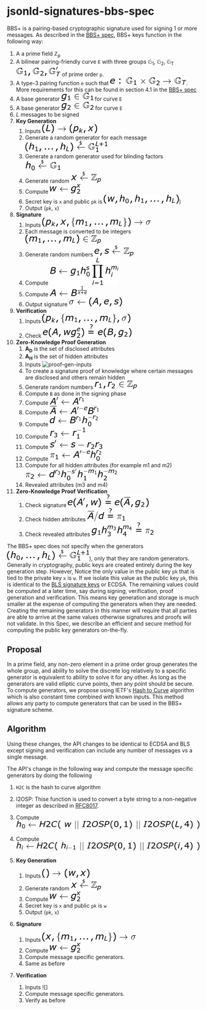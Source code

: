 # jsonld-signatures-bbs-spec

BBS+ is a pairing-based cryptographic signature used for signing 1 or more messages. As described in the [BBS+ spec](https://eprint.iacr.org/2016/663.pdf),
BBS+ keys function in the following way:

1. A a prime field &integers;<sub>p</sub>
1. A bilinear pairing-friendly curve `E` with three groups &#x1D53E;<sub>1</sub>, &#x1D53E;<sub>2</sub>, &#x1D53E;<sub>T</sub> ![pairing-image](img/pairing-image.png) of prime order `p`.
1. A type-3 pairing function `e` such that ![pairing-function](img/pairing-function.png). More requirements for this can be found in section 4.1 in the [BBS+ spec](https://eprint.iacr.org/2016/663.pdf)
1. A base generator ![generator-g1](img/generator-g1.png) for curve `E`
1. A base generator ![generator-g2](img/generator-g2.png) for curve `E`
1. *L* messages to be signed
1. **Key Generation**
    1. Inputs ![keygen](img/keygen.png)
    1. Generate a random generator for each message ![message-generators](img/message-generators.png)
    1. Generate a random generator used for blinding factors ![blinding-generator](img/blinding-generator.png)
    1. Generate random ![secret-key](img/secret-key.png)
    1. Compute ![commitment-secret](img/commitment-secret.png)
    1. Secret key is `x` and public `pk` is ![pk](img/pk.png))
    1. Output (`pk`, `x`)
1. **Signature**
    1. Inputs ![sig-api](img/sig-api.png)
    1. Each message is converted to be integers ![messages](img/messages.png)
    1. Generate random numbers ![sign-nums](img/sign-nums.png)
    1. Compute ![b-sig](img/b-sig.png)
    1. Compute ![a-sig](img/a-sig.png)
    1. Output signature ![siganture](img/signature.png)
1. **Verification**
    1. Inputs ![verify-sig-inputs](img/verify-sig-inputs.png)
    1. Check ![verify-sig](img/verify-sig.png)
1. **Zero-Knowledge Proof Generation**
    1. **A<sub>D</sub>** is the set of disclosed attributes
    1. **A<sub>H</sub>** is the set of hidden attributes
    1. Inputs ![proof-gen-inputs]()
    1. To create a signature proof of knowledge where certain messages are disclosed and others remain hidden
    1. Generate random numbers ![proof-rand](img/proof-rand.png)
    1. Compute `B` as done in the signing phase
    1. Compute ![a-prime](img/a-prime.png)
    1. Compute ![a-bar](img/a-bar.png)
    1. Compute ![proof-d](img/proof-d.png)
    1. Compute ![r-3](img/r-3.png)
    1. Compute ![s-prime](img/s-prime.png)
    1. Compute ![proof1](img/proof1.png)
    1. Compute for all hidden attributes (for example m1 and m2) ![hidden-atts](img/hidden-atts.png)
    1. Revealed attributes (m3 and m4)
1. **Zero-Knowledge Proof Verification**
    1. Check signature ![verify-sig-proof](img/verify-sig-proof.png)
    1. Check hidden attributes ![verify-hidden](img/verify-hidden.png)
    1. Check revealed attributes ![verify-disclosed](img/verify-disclosed.png)

The BBS+ spec does not specify when the generators ![pk-generators](img/pk-generators.png)),
only that they are random generators. Generally in cryptography, public keys are created entirely during the key generation step. However,
Notice the only value in the public key `pk` that is tied to the private key `x` is `w`. 
If we isolate this value as the public key `pk`, this is identical to the [BLS signature keys](https://crypto.stanford.edu/~dabo/pubs/papers/BLSmultisig.html) or ECDSA. 
The remaining values could be computed at a later time, say during signing, verification, proof generation and verification.
This means key generation and storage is much smaller at the expense of computing the generators when they are needed.
Creating the remaining generators in this manner will require that all parties are able to arrive at the same values
otherwise signatures and proofs will not validate. In this Spec, we describe an efficient and secure method for
computing the public key generators on-the-fly.

## Proposal

In a prime field, any non-zero element in a prime order group generates the whole group, and ability to solve the discrete log relatively to a specific generator is equivalent to ability to solve it for any other.
As long as the generators are valid elliptic curve points, then any point should be secure. To compute generators,
we propose using IETF's [Hash to Curve](https://datatracker.ietf.org/doc/draft-irtf-cfrg-hash-to-curve/?include_text=1) algorithm which is also constant time combined with known inputs.
This method allows any party to compute generators that can be used in the BBS+ signature scheme.

## Algorithm

Using these changes, the API changes to be identical to ECDSA and BLS except signing and verification can include any number of messages vs a single message.

The API's change in the following way and compute the message specific generators by doing the following

1. `H2C` is the hash to curve algorithm
1. I2OSP: Thise function is used to convert a byte string to a non-negative integer as described in [RFC8017](https://tools.ietf.org/html/rfc8017).
1. Compute ![h_0-on-the-fly](img/h_0-on-the-fly.png)
1. Compute ![h_i-on-the-fly](img/h_i-on-the-fly.png)

1. **Key Generation**
    1. Inputs ![keygen-api](img/keygen-api.png)
    1. Generate random ![secret-key](img/secret-key.png)
    1. Compute ![commitment-secret](img/commitment-secret.png)
    1. Secret key is `x` and public `pk` is `w`
    1. Output (`pk`, `x`)
1. **Signature**
    1. Inputs ![sig-api2](img/sig-api2.png)
    1. Compute ![commitment-secret](img/commitment-secret.png)
    1. Compute message specific generators.
    1. Same as before
1. **Verification**
    1. Inputs ![]
    1. Compute message specific generators.
    1. Verify as before
